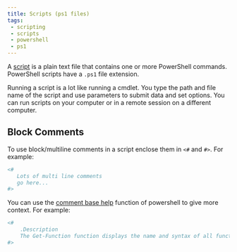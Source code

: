 ```yaml
---
title: Scripts (ps1 files)
tags:
 - scripting
 - scripts
 - powershell
 - ps1
---
```


A [script](https://learn.microsoft.com/en-us/powershell/module/microsoft.powershell.core/about/about_scripts) is a plain 
text file that contains one or more PowerShell commands. PowerShell scripts have a `.ps1` file extension.
<!--more-->
Running a script is a lot like running a cmdlet. You type the path and file name of the script and use parameters to submit data and set options. 
You can run scripts on your computer or in a remote session on a different computer.

## Block Comments

To use block/multiline comments in a script enclose them in `<#` and `#>`. 
For example:

```powershell
<#
   Lots of multi line comments
   go here...
#>
```

You can use the [comment base help](https://learn.microsoft.com/en-us/powershell/scripting/developer/help/syntax-of-comment-based-help) 
function of powershell to give more context. 
For example:

```powershell
<#
    .Description
    The Get-Function function displays the name and syntax of all functions in the session.
#>
```
